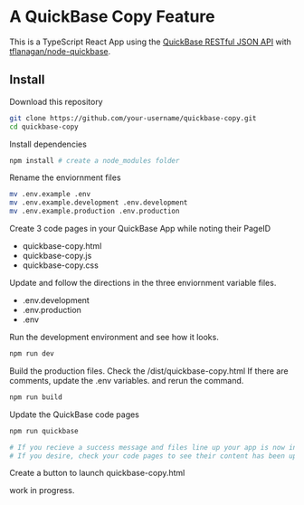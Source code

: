 # A QuickBase Copy Feature

This is a TypeScript React App using the [QuickBase RESTful JSON API](https://developer.quickbase.com/) with [tflanagan/node-quickbase](https://github.com/tflanagan/node-quickbase).

## Install

Download this repository

```bash
git clone https://github.com/your-username/quickbase-copy.git
cd quickbase-copy
```

Install dependencies

```bash
npm install # create a node_modules folder
```

Rename the enviornment files

```bash
mv .env.example .env
mv .env.example.development .env.development
mv .env.example.production .env.production
```

Create 3 code pages in your QuickBase App while noting their PageID

- quickbase-copy.html
- quickbase-copy.js
- quickbase-copy.css

Update and follow the directions in the three enviornment variable files.

- .env.development
- .env.production
- .env

Run the development environment and see how it looks.

```bash
npm run dev
```

Build the production files. Check the /dist/quickbase-copy.html
If there are comments, update the .env variables.
and rerun the command.

```bash
npm run build
```

Update the QuickBase code pages

```bash
npm run quickbase

# If you recieve a success message and files line up your app is now in production.
# If you desire, check your code pages to see their content has been updated.
```

Create a button to launch quickbase-copy.html

work in progress.
